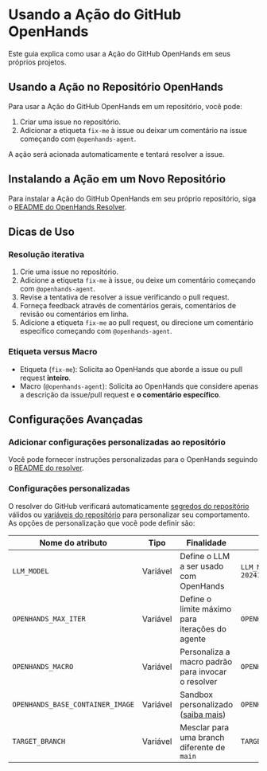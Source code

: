 # Usando a Ação do GitHub OpenHands

Este guia explica como usar a Ação do GitHub OpenHands em seus próprios projetos.

## Usando a Ação no Repositório OpenHands

Para usar a Ação do GitHub OpenHands em um repositório, você pode:

1. Criar uma issue no repositório.
2. Adicionar a etiqueta `fix-me` à issue ou deixar um comentário na issue começando com `@openhands-agent`.

A ação será acionada automaticamente e tentará resolver a issue.

## Instalando a Ação em um Novo Repositório

Para instalar a Ação do GitHub OpenHands em seu próprio repositório, siga
o [README do OpenHands Resolver](https://github.com/All-Hands-AI/OpenHands/blob/main/openhands/resolver/README.md).

## Dicas de Uso

### Resolução iterativa

1. Crie uma issue no repositório.
2. Adicione a etiqueta `fix-me` à issue, ou deixe um comentário começando com `@openhands-agent`.
3. Revise a tentativa de resolver a issue verificando o pull request.
4. Forneça feedback através de comentários gerais, comentários de revisão ou comentários em linha.
5. Adicione a etiqueta `fix-me` ao pull request, ou direcione um comentário específico começando com `@openhands-agent`.

### Etiqueta versus Macro

- Etiqueta (`fix-me`): Solicita ao OpenHands que aborde a issue ou pull request **inteiro**.
- Macro (`@openhands-agent`): Solicita ao OpenHands que considere apenas a descrição da issue/pull request e **o comentário específico**.

## Configurações Avançadas

### Adicionar configurações personalizadas ao repositório

Você pode fornecer instruções personalizadas para o OpenHands seguindo o [README do resolver](https://github.com/All-Hands-AI/OpenHands/blob/main/openhands/resolver/README.md#providing-custom-instructions).

### Configurações personalizadas

O resolver do GitHub verificará automaticamente [segredos do repositório](https://docs.github.com/en/actions/security-for-github-actions/security-guides/using-secrets-in-github-actions?tool=webui#creating-secrets-for-a-repository) válidos ou [variáveis do repositório](https://docs.github.com/en/actions/writing-workflows/choosing-what-your-workflow-does/store-information-in-variables#creating-configuration-variables-for-a-repository) para personalizar seu comportamento.
As opções de personalização que você pode definir são:

| **Nome do atributo**             | **Tipo**  | **Finalidade**                                                                                      | **Exemplo**                                        |
| -------------------------------- | --------- | --------------------------------------------------------------------------------------------------- | -------------------------------------------------- |
| `LLM_MODEL`                      | Variável  | Define o LLM a ser usado com OpenHands                                                              | `LLM_MODEL="anthropic/claude-3-5-sonnet-20241022"` |
| `OPENHANDS_MAX_ITER`             | Variável  | Define o limite máximo para iterações do agente                                                     | `OPENHANDS_MAX_ITER=10`                            |
| `OPENHANDS_MACRO`                | Variável  | Personaliza a macro padrão para invocar o resolver                                                  | `OPENHANDS_MACRO=@resolveit`                       |
| `OPENHANDS_BASE_CONTAINER_IMAGE` | Variável  | Sandbox personalizado ([saiba mais](https://docs.all-hands.dev/modules/usage/how-to/custom-sandbox-guide)) | `OPENHANDS_BASE_CONTAINER_IMAGE="custom_image"`    |
| `TARGET_BRANCH`                  | Variável  | Mesclar para uma branch diferente de `main`                                                         | `TARGET_BRANCH="dev"`                              |
